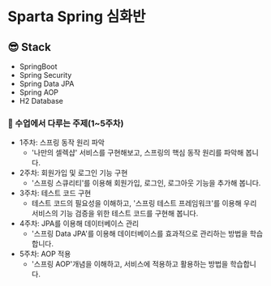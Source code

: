 # Sparta Spring 심화반 

## 😎 Stack

- SpringBoot
- Spring Security
- Spring Data JPA
- Spring AOP
- H2 Database
  <br />

### 💁 수업에서 다루는 주제(1~5주차)
+ 1주차: 스프링 동작 원리 파악
  - '나만의 셀렉샵' 서비스를 구현해보고, 스프링의 핵심 동작 원리를 파악해 봅니다.
+ 2주차: 회원가입 및 로그인 기능 구현
  - '스프링 스큐리티'를 이용해 회원가입, 로그인, 로그아웃 기능을 추가해 봅니다.
+ 3주차: 테스트 코드 구현
  - 테스트 코드의 필요성을 이해하고, '스프링 테스트 프레임워크'를 이용해 우리 서비스의 기능 검증을 위한 테스트 코드를 구현해 봅니다.
+ 4주차: JPA를 이용해 데이터베이스 관리
  - '스프링 Data JPA'를 이용해 데이터베이스를 효과적으로 관리하는 방법을 학습합니다.
+ 5주차: AOP 적용
  - '스프링 AOP'개념을 이해하고, 서비스에 적용하고 활용하는 방법을 학습합니다.
